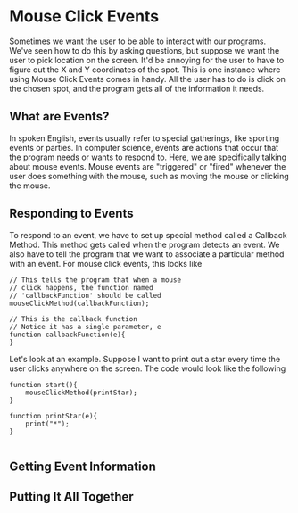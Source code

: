 # Mouse Click Events

Sometimes we want the user to be able to interact with our programs.  We've seen how to do this by asking questions, but suppose we want the user to pick  location on the screen.  It'd be annoying for the user to have to figure out the X and Y coordinates of the spot.  This is one instance where using Mouse Click Events comes in handy.  All the user has to do is click on the chosen spot, and the program gets all of the information it needs.


## What are Events?
In spoken English, events usually refer to special gatherings, like sporting events or parties.  In computer science, events are actions that occur that the program needs or wants to respond to.  Here, we are specifically talking about mouse events.  Mouse events are "triggered" or "fired" whenever the user does something with the mouse, such as moving the mouse or clicking the mouse.

## Responding to Events
To respond to an event, we have to set up special method called a Callback Method.  This method gets called when the program detects an event.  We also have to tell the program that we want to associate a particular method with an event. For mouse click events, this looks like

```
// This tells the program that when a mouse
// click happens, the function named
// 'callbackFunction' should be called
mouseClickMethod(callbackFunction);

// This is the callback function
// Notice it has a single parameter, e
function callbackFunction(e){
}
```


Let's look at an example.  Suppose I want to print out a star every time the user clicks anywhere on the screen.  The code would look like the following

```
function start(){
    mouseClickMethod(printStar);
}

function printStar(e){
    print("*");
}


```


## Getting Event Information


## Putting It All Together